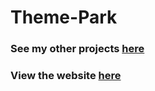 # Theme-Park
### See my other projects [here](https://mazgel.co.uk)

### View the website [here](themepark.gh.mazgel.co.uk)
